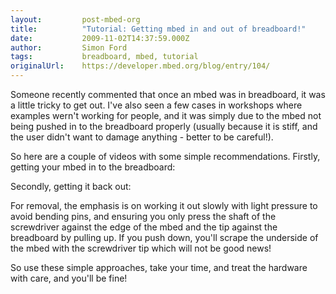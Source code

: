 ```yaml
---
layout:         post-mbed-org
title:          "Tutorial: Getting mbed in and out of breadboard!"
date:           2009-11-02T14:37:59.000Z
author:         Simon Ford
tags:           breadboard, mbed, tutorial
originalUrl:    https://developer.mbed.org/blog/entry/104/
---
```


<p>
  Someone recently commented that once an mbed was in breadboard,
  it was a little tricky to get out. I've also seen a few cases in
  workshops where examples wern't working for people, and it was
  simply due to the mbed not being pushed in to the breadboard
  properly (usually because it is stiff, and the user didn't want
  to damage anything - better to be careful!).
</p>
<p>
  So here are a couple of videos with some simple recommendations.
  Firstly, getting your mbed in to the breadboard:
</p>
<p>
  <object data="http://www.youtube.com/v/ksLhXegxW6c" height="350"
  type="application/x-shockwave-flash" width="425">
    <param name="src" value="http://www.youtube.com/v/ksLhXegxW6c">
  </object>
</p>
<p>
  Secondly, getting it back out:
</p>
<p>
  <object data="http://www.youtube.com/v/gfwkgxS9fhQ" height="350"
  type="application/x-shockwave-flash" width="425">
    <param name="src" value="http://www.youtube.com/v/gfwkgxS9fhQ">
  </object>
</p>
<p>
  For removal, the emphasis is on working it out slowly with light
  pressure to avoid bending pins, and ensuring you only press the
  shaft of the screwdriver against the edge of the mbed and the tip
  against the breadboard by pulling up. If you push down, you'll
  scrape the underside of the mbed with the screwdriver tip which
  will not be good news!
</p>
<p>
  So use these simple approaches, take your time, and treat the
  hardware with care, and you'll be fine!
</p>

